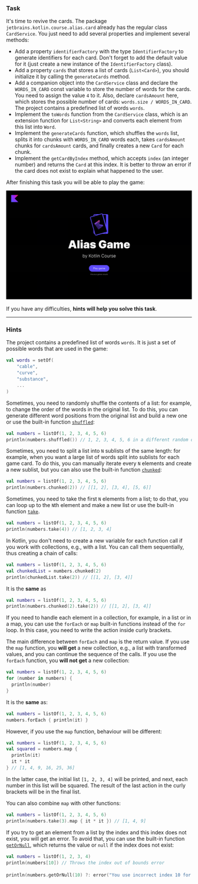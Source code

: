 ### Task

It's time to revive the cards. The package `jetbrains.kotlin.course.alias.card` already has the regular class `CardService`.
You just need to add several properties and implement several methods:

- Add a property `identifierFactory` with the type `IdentifierFactory` to generate identifiers for each card.
  Don't forget to add the default value for it (just create a new instance of the `IdentifierFactory` class).
- Add a property `cards` that stores a list of cards (`List<Card>`), you should initialize it by calling
  the `generateCards` method.
- Add a companion object into the `CardService` class and declare the `WORDS_IN_CARD` const variable to store the number
  of words for the cards.
  You need to assign the value `4` to it. Also, declare `cardsAmount` here, which stores the possible number of
  cards: `words.size / WORDS_IN_CARD`.
  The project contains a predefined list of words `words`.
- Implement the `toWords` function from the `CardService` class, which is an extension function for `List<String>`
  and converts each element from this list into `Word`.
- Implement the `generateCards` function, which shuffles the `words` list, splits it into chunks with `WORDS_IN_CARD` words
  each,
  takes `cardsAmount` chunks for `cardsAmount` cards, and finally creates a new `Card` for each chunk.
- Implement the `getCardByIndex` method, which accepts `index` (an integer number) and returns the `Card` at this index.
  It is better to throw an error if the card does not exist to explain what happened to the user.

After finishing this task you will be able to play the game:

![The current state of the game](../../utils/src/main/resources/images/states/alias/state1.gif)

If you have any difficulties, **hints will help you solve this task**.

----

### Hints

<div class="hint" title="What does a list of words look like?">

The project contains a predefined list of words `words`. It is just a set of possible words that are used in the game:
```kotlin
val words = setOf(
    "cable",
    "curve",
    "substance",
    ...
)
```
</div>


<div class="hint" title="The `shuffled` built-in function">

Sometimes, you need to randomly shuffle the contents of a list: for example,
to change the order of the words in the original list.
To do this, you can generate different word positions from the original list and build a new one
or use the built-in function [`shuffled`](https://kotlinlang.org/api/latest/jvm/stdlib/kotlin.collections/shuffled.html):

  ```kotlin
  val numbers = listOf(1, 2, 3, 4, 5, 6)
  println(numbers.shuffled()) // 1, 2, 3, 4, 5, 6 in a different random order
  ```
</div>

<div class="hint" title="The `chunked` built-in function">

Sometimes, you need to split a list into `N` sublists of the same length:
for example, when you want a large list of words split into sublists for each game card.
To do this, you can manually iterate every `N` elements and create a new sublist,
but you can also use the built-in function [`chunked`](https://kotlinlang.org/docs/collection-parts.html#chunked):

  ```kotlin
  val numbers = listOf(1, 2, 3, 4, 5, 6)
  println(numbers.chunked(2)) // [[1, 2], [3, 4], [5, 6]]
  ```
</div>

<div class="hint" title="The `take` built-in function">

Sometimes, you need to take the first `N` elements from a list;
to do that, you can loop up to the `N`th element and make a new list
or use the built-in function [`take`](https://kotlinlang.org/api/latest/jvm/stdlib/kotlin.collections/take.html).

  ```kotlin
  val numbers = listOf(1, 2, 3, 4, 5, 6)
  println(numbers.take(4)) // [1, 2, 3, 4]
  ```
</div>

<div class="hint" title="Chaining multiple function calls">

In Kotlin, you don't need to create a new variable for each function call
if you work with collections, e.g., with a list.
You can call them sequentially, thus creating a chain of calls:

  ```kotlin
  val numbers = listOf(1, 2, 3, 4, 5, 6)
  val chunkedList = numbers.chunked(2)
  println(chunkedList.take(2)) // [[1, 2], [3, 4]]
  ```

It is the **same** as

  ```kotlin
  val numbers = listOf(1, 2, 3, 4, 5, 6)
  println(numbers.chunked(2).take(2)) // [[1, 2], [3, 4]]
  ```
</div>

<div class="hint" title="The `map` and `forEach` built-in functions">

If you need to handle each element in a collection, for example, in a list or in a map,
you can use the `forEach` or `map` built-in functions instead of the `for` loop.
In this case, you need to write the action inside curly brackets.

The main difference between `forEach` and `map` is the return value.
If you use the `map` function, you **will get** a new collection, e.g., a list with transformed values, and you can continue the sequence of the calls.
If you use the `forEach` function, you **will not get** a new collection:

  ```kotlin
  val numbers = listOf(1, 2, 3, 4, 5, 6)
  for (number in numbers) {
    println(number)
  }
  ```
It is the **same** as:
  ```kotlin
  val numbers = listOf(1, 2, 3, 4, 5, 6)
  numbers.forEach { println(it) }
  ```

However, if you use the `map` function, behaviour will be different:
  ```kotlin
  val numbers = listOf(1, 2, 3, 4, 5, 6)
  val squared = numbers.map { 
    println(it) 
    it * it
  } // [1, 4, 9, 16, 25, 36]
  ```

In the latter case, the initial list `[1, 2, 3, 4]` will be printed, and next, each number in this list will be squared.
The result of the last action in the curly brackets will be in the final list.

You can also combine `map` with other functions:
  ```kotlin
  val numbers = listOf(1, 2, 3, 4, 5, 6)
  println(numbers.take(3).map { it * it }) // [1, 4, 9]
  ```
</div>

<div class="hint" title="The `getOrNull` built-in function">

If you try to get an element from a list by the index and this index does not exist, you will get an error.
To avoid that, you can use the built-in function [`getOrNull`](https://kotlinlang.org/api/latest/jvm/stdlib/kotlin.collections/get-or-null.html), which returns the value or `null` if the index does not exist:

  ```kotlin
  val numbers = listOf(1, 2, 3, 4)
  println(numbers[10]) // Throws the index out of bounds error

  println(numbers.getOrNull(10) ?: error("You use incorrect index 10 for the list")) // Is better because the error message will inform the user about the error in detail
  ```
</div>
